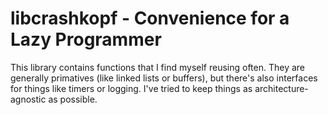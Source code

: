 # libcrashkopf - Convenience for a Lazy Programmer
This library contains functions that I find myself reusing often.  They are generally
primatives (like linked lists or buffers), but there's also interfaces for things
like timers or logging.  I've tried to keep things as architecture-agnostic as
possible.
